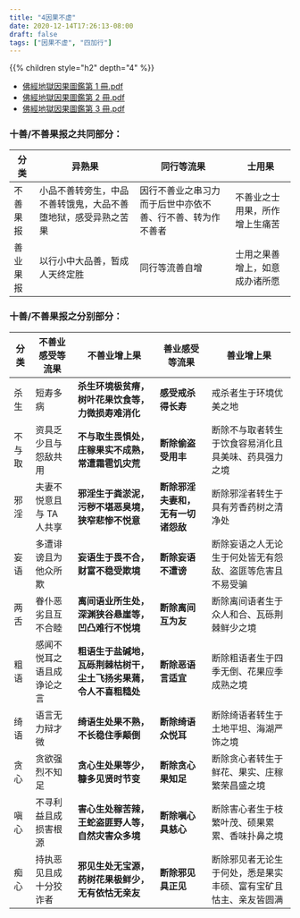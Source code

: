 ```yaml
---
title: "4因果不虚"
date: 2020-12-14T17:26:13-08:00
draft: false
tags: ["因果不虚", "四加行"]
---
```


{{% children style="h2" depth="4" %}}

- [佛經地獄因果圖鑑第 1 冊.pdf](https://hdvblob.blob.core.windows.net/hdv/yyg/佛經地獄因果圖鑑第1冊.pdf)
- [佛經地獄因果圖鑑第 2 冊.pdf](https://hdvblob.blob.core.windows.net/hdv/yyg/佛經地獄因果圖鑑第2冊.pdf)
- [佛經地獄因果圖鑑第 3 冊.pdf](https://hdvblob.blob.core.windows.net/hdv/yyg/佛經地獄因果圖鑑第3冊.pdf)

### 十善/不善果报之共同部分：

| 分类     | **异熟果**                                                     | **同行等流果**                                             | **士用果**                     |
| -------- | -------------------------------------------------------------- | ---------------------------------------------------------- | ------------------------------ |
| 不善果报 | 小品不善转旁生，中品不善转饿鬼，大品不善堕地狱，感受异熟之苦果 | 因行不善业之串习力而于后世中亦依不善、行不善、转为作不善者 | 不善业之士用果，所作增上生痛苦 |
| 善业果报 | 以行小中大品善，暂成人天终定胜                                 | 同行等流善自增                                             | 士用之果善增上，如意成办诸所愿 |

### 十善/不善果报之分别部分：

| 分类   | **不善业感受等流果**       | **不善业增上果**                                                        | **善业感受等流果**                      | **善业增上果**                                                   |
| ------ | -------------------------- | ----------------------------------------------------------------------- | --------------------------------------- | ---------------------------------------------------------------- |
| 杀生   | 短寿多病                   | **杀生环境极贫瘠，树叶花果饮食等，** **力微损寿难消化**                 | **感受戒杀得长寿**                      | 戒杀者生于环境优美之地                                           |
| 不与取 | 资具乏少且与怨敌共用       | **不与取生畏惧处，** **庄稼果实不成熟，常遭霜雹饥灾荒**                 | **断除偷盗受用丰**                      | 断除不与取者转生于饮食容易消化且具美味、药具强力之境             |
| 邪淫   | 夫妻不悦意且与 TA 人共享   | **邪淫生于粪淤泥，污秽不堪恶臭境，** **狭窄悲惨不悦意**                 | **断除邪淫夫妻和，** **无有一切诸怨敌** | 断除邪淫者转生于具有芳香药树之清净处                             |
| 妄语   | 多遭诽谤且为他众所欺       | **妄语生于畏不合，** **财富不稳受欺境**                                 | **断除妄语不遭谤**                      | 断除妄语之人无论生于何处皆无有怨敌、盗匪等危害且不易受骗         |
| 两舌   | 眷仆恶劣且互不合睦         | **离间语业所生处，** **深渊狭谷悬崖等，凹凸难行不悦境**                 | **断除离间互为友**                      | 断除离间语者生于众人和合、瓦砾荆棘鲜少之境                       |
| 粗语   | 感闻不悦耳之语且成诤论之言 | **粗语生于盐碱地，瓦砾荆棘枯树干，** **尘土飞扬劣果蔫，令人不喜粗糙处** | **断除恶语言适宜**                      | 断除粗语者生于四季无倒、花果应季成熟之境                         |
| 绮语   | 语言无力辩才微             | **绮语生处果不熟，不长稳住季颠倒**                                      | **断除绮语众悦耳**                      | 断除绮语者转生于土地平坦、海湖严饰之境                           |
| 贪心   | 贪欲强烈不知足             | **贪心生处果等少，糠多见贤时节变**                                      | **断除贪心果知足**                      | 断除贪心者转生于鲜花、果实、庄稼繁荣昌盛之境                     |
| 嗔心   | 不寻利益且成损害根源       | **害心生处稼苦辣，王蛇盗匪野人等，** **自然灾害众多境**                 | **断除嗔心具慈心**                      | 断除害心者生于枝繁叶茂、硕果累累、香味扑鼻之境                   |
| 痴心   | 持执恶见且成十分狡诈者     | **邪见生处无宝源，** **药树花果极鲜少，无有依怙无亲友**                 | **断除邪见具正见**                      | 断除邪见者无论生于何处，悉是果实丰硕、富有宝矿且怙主、亲友皆圆满 |

